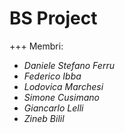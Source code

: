 BS Project
=======

+++ Membri: 

- *Daniele Stefano Ferru*
- *Federico Ibba*
- *Lodovica Marchesi*
- *Simone Cusimano*
- *Giancarlo Lelli*
- *Zineb Bilil*